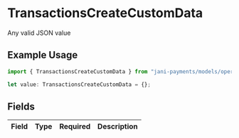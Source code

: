 # TransactionsCreateCustomData

Any valid JSON value

## Example Usage

```typescript
import { TransactionsCreateCustomData } from "jani-payments/models/operations";

let value: TransactionsCreateCustomData = {};
```

## Fields

| Field       | Type        | Required    | Description |
| ----------- | ----------- | ----------- | ----------- |